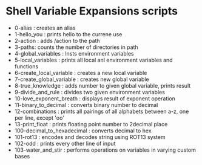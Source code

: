 # Shell Variable Expansions scripts
- 0-alias : creates an alias
- 1-hello_you : prints hello to the currene use
- 2-action : adds /action to the path
- 3-paths: counts the number of directories in path
- 4-global_variables : lnsts environment variables
- 5-local_variables : prints all local anl environment variables and functions
- 6-create_local_variable : creates a new local variable
- 7-create_global_variable : creates new global variable
- 8-true_knowledge : adds number to given global variable, prints result
- 9-divide_and_rule : divides two given environment variables
- 10-love_exponent_breath : displays result of exponent operation
- 11-binary_to_decimal : converts binary number to decimal
- 12-combinations : prints all pairings of all alphabets between a-z, one per line, except 'oo'
- 13-print_float : prints floating point number to 2decimal place
- 100-decimal_to_hexadecimal : converts decimal to hex
- 101-rot13 : encodes and decodes string using ROT13 system
- 102-odd : prints every other line of input
- 103-water_and_stir : performs operations on variables in varying custom bases
